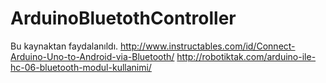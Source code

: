 # ArduinoBluetothController

Bu kaynaktan faydalanıldı.
http://www.instructables.com/id/Connect-Arduino-Uno-to-Android-via-Bluetooth/
http://robotiktak.com/arduino-ile-hc-06-bluetooth-modul-kullanimi/
